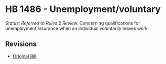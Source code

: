 # HB 1486 - Unemployment/voluntary
*Status: Referred to Rules 2 Review.*
Concerning qualifications for unemployment insurance when an individual voluntarily leaves work.

## Revisions
* [Original Bill](1/)